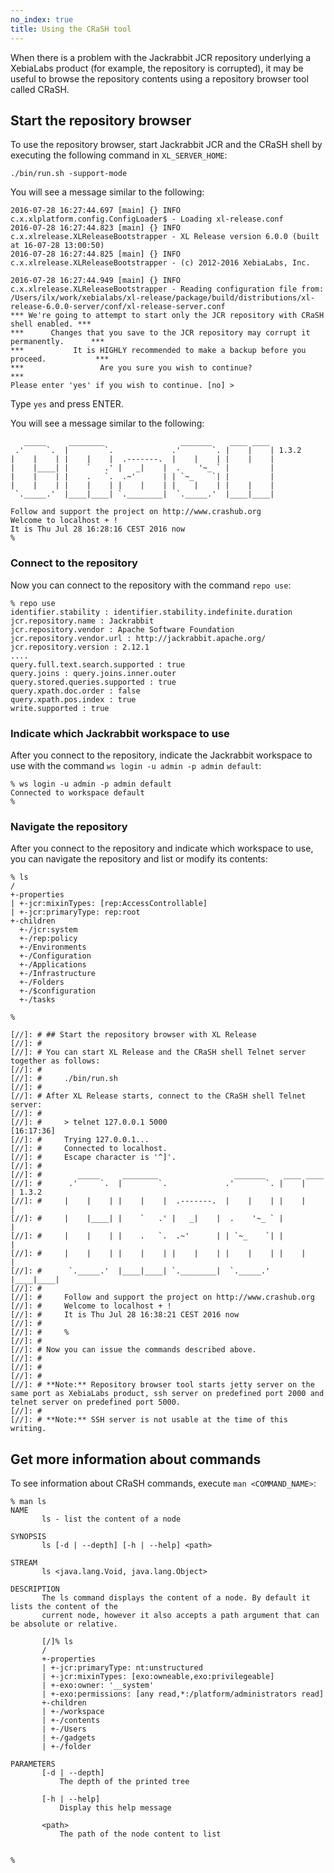 ```yaml
---
no_index: true
title: Using the CRaSH tool
---
```


When there is a problem with the Jackrabbit JCR repository underlying a XebiaLabs product (for example, the repository is corrupted), it may be useful to browse the repository contents using a repository browser tool called CRaSH.

## Start the repository browser

To use the repository browser, start Jackrabbit JCR and the CRaSH shell by executing the following command in `XL_SERVER_HOME`:

    ./bin/run.sh -support-mode

You will see a message similar to the following:

    2016-07-28 16:27:44.697 [main] {} INFO  c.x.xlplatform.config.ConfigLoader$ - Loading xl-release.conf
    2016-07-28 16:27:44.823 [main] {} INFO  c.x.xlrelease.XLReleaseBootstrapper - XL Release version 6.0.0 (built at 16-07-28 13:00:50)
    2016-07-28 16:27:44.825 [main] {} INFO  c.x.xlrelease.XLReleaseBootstrapper - (c) 2012-2016 XebiaLabs, Inc.

    2016-07-28 16:27:44.949 [main] {} INFO  c.x.xlrelease.XLReleaseBootstrapper - Reading configuration file from: /Users/ilx/work/xebialabs/xl-release/package/build/distributions/xl-release-6.0.0-server/conf/xl-release-server.conf
    *** We're going to attempt to start only the JCR repository with CRaSH shell enabled. ***
    ***      Changes that you save to the JCR repository may corrupt it permanently.      ***
    ***           It is HIGHLY recommended to make a backup before you proceed.           ***
    ***                 Are you sure you wish to continue?                                ***
    Please enter 'yes' if you wish to continue. [no] >

Type `yes` and press ENTER.

You will see a message similar to the following:

       _____     ________                 _______    ____ ____
     .'     `.  |        `.             .'       `. |    |    | 1.3.2
    |    |    | |    |    |  .-------.  |    |    | |    |    |
    |    |____| |    `   .' |   _|    |  .    '~_ ` |         |
    |    |    | |    .   `.  .~'      | | `~_    `| |         |
    |    |    | |    |    | |    |    | |    |    | |    |    |
     `._____.'  |____|____| `.________|  `._____.'  |____|____|

    Follow and support the project on http://www.crashub.org
    Welcome to localhost + !
    It is Thu Jul 28 16:28:16 CEST 2016 now
    %

### Connect to the repository

Now you can connect to the repository with the command `repo use`:

    % repo use
    identifier.stability : identifier.stability.indefinite.duration
    jcr.repository.name : Jackrabbit
    jcr.repository.vendor : Apache Software Foundation
    jcr.repository.vendor.url : http://jackrabbit.apache.org/
    jcr.repository.version : 2.12.1
    ....
    query.full.text.search.supported : true
    query.joins : query.joins.inner.outer
    query.stored.queries.supported : true
    query.xpath.doc.order : false
    query.xpath.pos.index : true
    write.supported : true

### Indicate which Jackrabbit workspace to use

After you connect to the repository, indicate the Jackrabbit workspace to use with the command `ws login -u admin -p admin default`:

    % ws login -u admin -p admin default
    Connected to workspace default
    %

### Navigate the repository

After you connect to the repository and indicate which workspace to use, you can navigate the repository and list or modify its contents:

    % ls
    /
    +-properties
    | +-jcr:mixinTypes: [rep:AccessControllable]
    | +-jcr:primaryType: rep:root
    +-children
      +-/jcr:system
      +-/rep:policy
      +-/Environments
      +-/Configuration
      +-/Applications
      +-/Infrastructure
      +-/Folders
      +-/$configuration
      +-/tasks

    %

    [//]: # ## Start the repository browser with XL Release
    [//]: #
    [//]: # You can start XL Release and the CRaSH shell Telnet server together as follows:
    [//]: #
    [//]: #     ./bin/run.sh
    [//]: #
    [//]: # After XL Release starts, connect to the CRaSH shell Telnet server:
    [//]: #
    [//]: #     > telnet 127.0.0.1 5000                                                                                                                                                                                                                       [16:17:36]
    [//]: #     Trying 127.0.0.1...
    [//]: #     Connected to localhost.
    [//]: #     Escape character is '^]'.
    [//]: #
    [//]: #        _____     ________                 _______    ____ ____
    [//]: #      .'     `.  |        `.             .'       `. |    |    | 1.3.2
    [//]: #     |    |    | |    |    |  .-------.  |    |    | |    |    |
    [//]: #     |    |____| |    `   .' |   _|    |  .    '~_ ` |         |
    [//]: #     |    |    | |    .   `.  .~'      | | `~_    `| |         |
    [//]: #     |    |    | |    |    | |    |    | |    |    | |    |    |
    [//]: #      `._____.'  |____|____| `.________|  `._____.'  |____|____|
    [//]: #
    [//]: #     Follow and support the project on http://www.crashub.org
    [//]: #     Welcome to localhost + !
    [//]: #     It is Thu Jul 28 16:38:21 CEST 2016 now
    [//]: #
    [//]: #     %
    [//]: #
    [//]: # Now you can issue the commands described above.
    [//]: #
    [//]: #
    [//]: #
    [//]: # **Note:** Repository browser tool starts jetty server on the same port as XebiaLabs product, ssh server on predefined port 2000 and telnet server on predefined port 5000.
    [//]: #
    [//]: # **Note:** SSH server is not usable at the time of this writing.

## Get more information about commands

To see information about CRaSH commands, execute `man <COMMAND_NAME>`:

    % man ls
    NAME
           ls - list the content of a node

    SYNOPSIS
           ls [-d | --depth] [-h | --help] <path>

    STREAM
           ls <java.lang.Void, java.lang.Object>

    DESCRIPTION
           The ls command displays the content of a node. By default it lists the content of the
           current node, however it also accepts a path argument that can be absolute or relative.

           [/]% ls
           /
           +-properties
           | +-jcr:primaryType: nt:unstructured
           | +-jcr:mixinTypes: [exo:owneable,exo:privilegeable]
           | +-exo:owner: '__system'
           | +-exo:permissions: [any read,*:/platform/administrators read]
           +-children
           | +-/workspace
           | +-/contents
           | +-/Users
           | +-/gadgets
           | +-/folder

    PARAMETERS
           [-d | --depth]
               The depth of the printed tree

           [-h | --help]
               Display this help message

           <path>
               The path of the node content to list


    %
